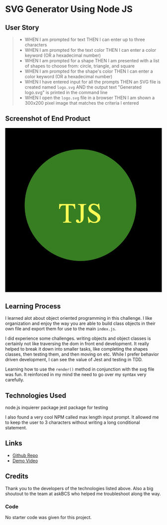 # SVG Generator Using Node JS
## User Story
> * WHEN I am prompted for text
>   THEN I can enter up to three characters
> * WHEN I am prompted for the text color
>   THEN I can enter a color keyword (OR a hexadecimal number)
> * WHEN I am prompted for a shape
>   THEN I am presented with a list of shapes to choose from: circle, triangle, and square
> * WHEN I am prompted for the shape's color
>   THEN I can enter a color keyword (OR a hexadecimal number)
> * WHEN I have entered input for all the prompts
>   THEN an SVG file is created named `logo.svg`
>   AND the output text "Generated logo.svg" is printed in the command line
> * WHEN I open the `logo.svg` file in a browser
>   THEN I am shown a 300x200 pixel image that matches the criteria I entered

## Screenshot of End Product

![SVG Generated using Node](./example/Screenshot%202023-10-02%20at%203.53.42%20PM.png)

## Learning Process

I learned alot about object oriented programming in this challenge. I like organization and enjoy the way you are able to build class objects in their own file and export them for use to the main `index.js`.

I did experience some challenges. writing objects and object classes is certainly not like traversing the dom in front end development. It really helped to break it down into smaller tasks, like completing the shapes classes, then testing them, and then moving on etc. While I prefer behavior driven development, I can see the value of Jest and testing in TDD.

Learning how to use the `render()` method in conjunction with the svg file was fun. It reinforced in my mind the need to go over my syntax very carefully. 

## Technologies Used 

node.js
inquierer package
jest package for testing

I also found a very cool NPM called max length input prompt. It allowed me to keep the user to 3 characters without writing a long conditional statement.

## Links

* [Github Repo](https://github.com/TorySnopl/node_svg)
* [Demo Video](https://drive.google.com/file/d/1MPThN6Lm_aZXVaYE7_mu7Fc1zLAPJHXg/view)

## Credits
Thank you to the developers of the technologies listed above. Also a big shoutout to the team at askBCS who helped me troubleshoot along the way.

### Code
No starter code was given for this project. 

